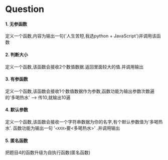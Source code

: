 # Question

#### 1. 无参函数

定义一个函数,内容为输出一句('人生苦短,我选python + JavaScript')并调用该函数

#### 2. 判断大小

定义一个函数,该函数会接收2个数值数据.返回里面较大的值.并调用输出

#### 3. 有参函数

定义一个函数,该函数会接收1个数值数据作为参数,函数功能为输出参数次数遍的'多喝热水' --> 传10,就输出10遍

#### 4. 默认参数

定义一个函数,该函数会接收一个字符串数据为你的名字,有个默认参数值为'多喝热水'. 函数功能为输出一句 '`<XXX>`要<多喝热水>' .并调用输出

#### 5. 匿名函数

把题目4的函数升级为自执行函数(匿名函数)
